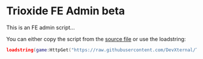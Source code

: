 # Trioxide FE Admin beta
This is an FE admin script...
<p>You can either copy the script from the <a href="https://github.com/DevXternal/Trioxide/blob/main/source.lua">source file</a> or use the loadstring:</p>

```Lua
loadstring(game:HttpGet("https://raw.githubusercontent.com/DevXternal/Trioxide/main/source.lua", true))()
```
